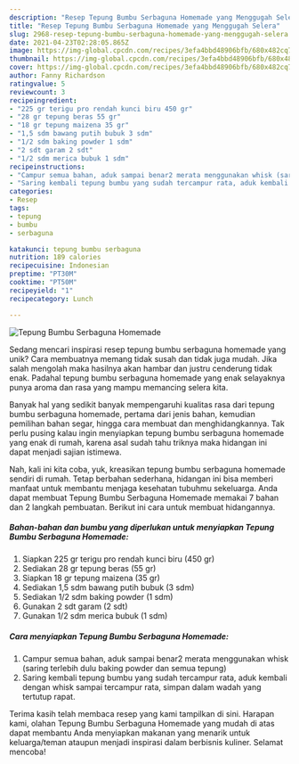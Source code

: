 ```yaml
---
description: "Resep Tepung Bumbu Serbaguna Homemade yang Menggugah Selera"
title: "Resep Tepung Bumbu Serbaguna Homemade yang Menggugah Selera"
slug: 2968-resep-tepung-bumbu-serbaguna-homemade-yang-menggugah-selera
date: 2021-04-23T02:28:05.865Z
image: https://img-global.cpcdn.com/recipes/3efa4bbd48906bfb/680x482cq70/tepung-bumbu-serbaguna-homemade-foto-resep-utama.jpg
thumbnail: https://img-global.cpcdn.com/recipes/3efa4bbd48906bfb/680x482cq70/tepung-bumbu-serbaguna-homemade-foto-resep-utama.jpg
cover: https://img-global.cpcdn.com/recipes/3efa4bbd48906bfb/680x482cq70/tepung-bumbu-serbaguna-homemade-foto-resep-utama.jpg
author: Fanny Richardson
ratingvalue: 5
reviewcount: 3
recipeingredient:
- "225 gr terigu pro rendah kunci biru 450 gr"
- "28 gr tepung beras 55 gr"
- "18 gr tepung maizena 35 gr"
- "1,5 sdm bawang putih bubuk 3 sdm"
- "1/2 sdm baking powder 1 sdm"
- "2 sdt garam 2 sdt"
- "1/2 sdm merica bubuk 1 sdm"
recipeinstructions:
- "Campur semua bahan, aduk sampai benar2 merata menggunakan whisk (saring terlebih dulu baking powder dan semua tepung)"
- "Saring kembali tepung bumbu yang sudah tercampur rata, aduk kembali dengan whisk sampai tercampur rata, simpan dalam wadah yang tertutup rapat."
categories:
- Resep
tags:
- tepung
- bumbu
- serbaguna

katakunci: tepung bumbu serbaguna 
nutrition: 189 calories
recipecuisine: Indonesian
preptime: "PT30M"
cooktime: "PT50M"
recipeyield: "1"
recipecategory: Lunch

---
```



![Tepung Bumbu Serbaguna Homemade](https://img-global.cpcdn.com/recipes/3efa4bbd48906bfb/680x482cq70/tepung-bumbu-serbaguna-homemade-foto-resep-utama.jpg)

Sedang mencari inspirasi resep tepung bumbu serbaguna homemade yang unik? Cara membuatnya memang tidak susah dan tidak juga mudah. Jika salah mengolah maka hasilnya akan hambar dan justru cenderung tidak enak. Padahal tepung bumbu serbaguna homemade yang enak selayaknya punya aroma dan rasa yang mampu memancing selera kita.

Banyak hal yang sedikit banyak mempengaruhi kualitas rasa dari tepung bumbu serbaguna homemade, pertama dari jenis bahan, kemudian pemilihan bahan segar, hingga cara membuat dan menghidangkannya. Tak perlu pusing kalau ingin menyiapkan tepung bumbu serbaguna homemade yang enak di rumah, karena asal sudah tahu triknya maka hidangan ini dapat menjadi sajian istimewa.




Nah, kali ini kita coba, yuk, kreasikan tepung bumbu serbaguna homemade sendiri di rumah. Tetap berbahan sederhana, hidangan ini bisa memberi manfaat untuk membantu menjaga kesehatan tubuhmu sekeluarga. Anda dapat membuat Tepung Bumbu Serbaguna Homemade memakai 7 bahan dan 2 langkah pembuatan. Berikut ini cara untuk membuat hidangannya.

<!--inarticleads1-->

##### Bahan-bahan dan bumbu yang diperlukan untuk menyiapkan Tepung Bumbu Serbaguna Homemade:

1. Siapkan 225 gr terigu pro rendah kunci biru (450 gr)
1. Sediakan 28 gr tepung beras (55 gr)
1. Siapkan 18 gr tepung maizena (35 gr)
1. Sediakan 1,5 sdm bawang putih bubuk (3 sdm)
1. Sediakan 1/2 sdm baking powder (1 sdm)
1. Gunakan 2 sdt garam (2 sdt)
1. Gunakan 1/2 sdm merica bubuk (1 sdm)




<!--inarticleads2-->

##### Cara menyiapkan Tepung Bumbu Serbaguna Homemade:

1. Campur semua bahan, aduk sampai benar2 merata menggunakan whisk (saring terlebih dulu baking powder dan semua tepung)
1. Saring kembali tepung bumbu yang sudah tercampur rata, aduk kembali dengan whisk sampai tercampur rata, simpan dalam wadah yang tertutup rapat.




Terima kasih telah membaca resep yang kami tampilkan di sini. Harapan kami, olahan Tepung Bumbu Serbaguna Homemade yang mudah di atas dapat membantu Anda menyiapkan makanan yang menarik untuk keluarga/teman ataupun menjadi inspirasi dalam berbisnis kuliner. Selamat mencoba!
